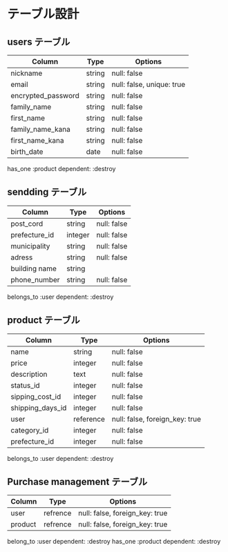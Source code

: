 # テーブル設計

## users テーブル

| Column                  | Type   | Options                   |
| ----------------------- | ------ | ------------------------- |
| nickname                | string | null: false               |
| email                   | string | null: false, unique: true |
| encrypted_password      | string | null: false               |
| family_name             | string | null: false               |
| first_name              | string | null: false               |
| family_name_kana        | string | null: false               |
| first_name_kana         | string | null: false               |
| birth_date              | date   | null: false               |

has_one :product dependent: :destroy



## sendding テーブル

| Column        | Type    | Options                        |
| ------------- | ------- | ------------------------------ |
| post_cord     | string  | null: false                    |
| prefecture_id | integer | null: false                    |
| municipality  | string  | null: false                    |
| adress        | string  | null: false                    |
| building name | string  |                                |
| phone_number  | string  | null: false                    |


belongs_to :user dependent: :destroy

## product テーブル

| Column           | Type      | Options                        |
| ---------------- | --------- | ------------------------------ |
| name             | string    | null: false                    |
| price            | integer   | null: false                    |
| description      | text      | null: false                    |
| status_id        | integer   | null: false                    |
| sipping_cost_id  | integer   | null: false                    |
| shipping_days_id | integer   | null: false                    |
| user             | reference | null: false, foreign_key: true |
| category_id      | integer   | null: false                    |
| prefecture_id    | integer   | null: false                    |

belongs_to :user dependent: :destroy

## Purchase management テーブル

| Column       | Type      | Options                        |
| ------------ | -------   | ------------------------------ |
| user         | refrence  | null: false, foreign_key: true |
| product      | refrence  | null: false, foreign_key: true |

belong_to :user dependent: :destroy
has_one :product dependent: :destroy